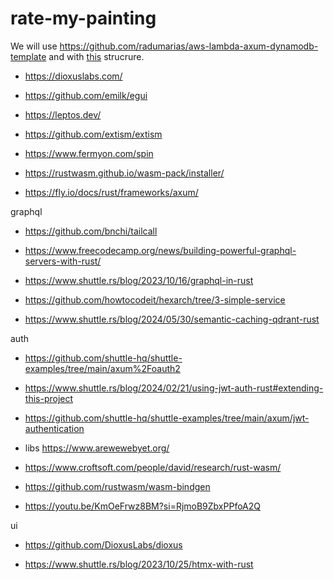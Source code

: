 # rate-my-painting

We will use https://github.com/radumarias/aws-lambda-axum-dynamodb-template and with [this](https://www.howtocodeit.com/articles/master-hexagonal-architecture-rust) strucrure.

- https://dioxuslabs.com/
- https://github.com/emilk/egui
- https://leptos.dev/
- https://github.com/extism/extism
- https://www.fermyon.com/spin
- https://rustwasm.github.io/wasm-pack/installer/

- https://fly.io/docs/rust/frameworks/axum/

graphql
- https://github.com/bnchi/tailcall
- https://www.freecodecamp.org/news/building-powerful-graphql-servers-with-rust/
- https://www.shuttle.rs/blog/2023/10/16/graphql-in-rust

- https://github.com/howtocodeit/hexarch/tree/3-simple-service
- https://www.shuttle.rs/blog/2024/05/30/semantic-caching-qdrant-rust

auth
- https://github.com/shuttle-hq/shuttle-examples/tree/main/axum%2Foauth2
- https://www.shuttle.rs/blog/2024/02/21/using-jwt-auth-rust#extending-this-project
- https://github.com/shuttle-hq/shuttle-examples/tree/main/axum/jwt-authentication

- libs https://www.arewewebyet.org/
- https://www.croftsoft.com/people/david/research/rust-wasm/
- https://github.com/rustwasm/wasm-bindgen
- https://youtu.be/KmOeFrwz8BM?si=RjmoB9ZbxPPfoA2Q

ui
- https://github.com/DioxusLabs/dioxus

- https://www.shuttle.rs/blog/2023/10/25/htmx-with-rust
